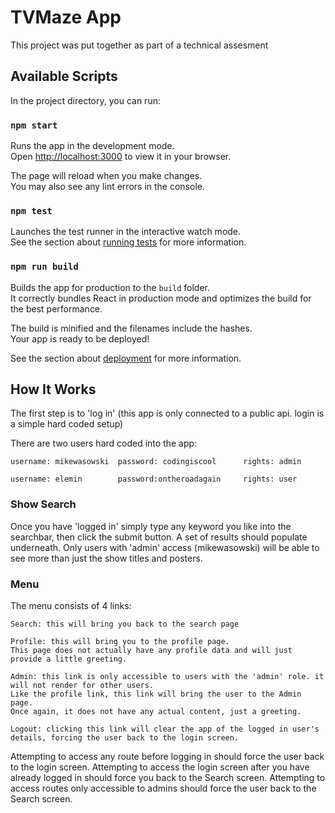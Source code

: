 # TVMaze App

This project was put together as part of a technical assesment

## Available Scripts

In the project directory, you can run:

### `npm start`

Runs the app in the development mode.\
Open [http://localhost:3000](http://localhost:3000) to view it in your browser.

The page will reload when you make changes.\
You may also see any lint errors in the console.

### `npm test`

Launches the test runner in the interactive watch mode.\
See the section about [running tests](https://facebook.github.io/create-react-app/docs/running-tests) for more information.

### `npm run build`

Builds the app for production to the `build` folder.\
It correctly bundles React in production mode and optimizes the build for the best performance.

The build is minified and the filenames include the hashes.\
Your app is ready to be deployed!

See the section about [deployment](https://facebook.github.io/create-react-app/docs/deployment) for more information.


## How It Works

The first step is to 'log in' (this app is only connected to a public api. login is a simple hard coded setup)

There are two users hard coded into the app:

    username: mikewasowski  password: codingiscool      rights: admin

    username: elemin        password:ontheroadagain     rights: user

### Show Search

Once you have 'logged in' simply type any keyword you like into the searchbar, then click the submit button. 
A set of results should populate underneath. 
Only users with 'admin' access (mikewasowski) will be able to see more than just the show titles and posters.

### Menu

The menu consists of 4 links:

    Search: this will bring you back to the search page

    Profile: this will bring you to the profile page. 
    This page does not actually have any profile data and will just provide a little greeting.

    Admin: this link is only accessible to users with the 'admin' role. it will not render for other users. 
    Like the profile link, this link will bring the user to the Admin page. 
    Once again, it does not have any actual content, just a greeting.

    Logout: clicking this link will clear the app of the logged in user's details, forcing the user back to the login screen. 

Attempting to access any route before logging in should force the user back to the login screen. 
Attempting to access the login screen after you have already logged in should force you back to the Search screen. 
Attempting to access routes only accessible to admins should force the user back to the Search screen.
